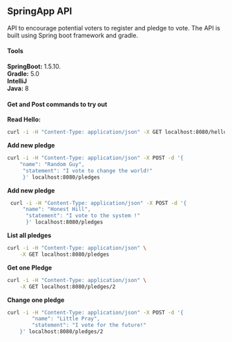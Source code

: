 ## SpringApp API

 API to encourage potential voters to register and pledge to vote. The API is built using Spring boot framework and 
 gradle.
 
 #### Tools
 **SpringBoot:** 1.5.10.\
 **Gradle:**  5.0\
 **IntelliJ**\
 **Java:** 8
 
 #### Get and Post commands to try out
 
 **Read Hello:**
 ```bash
 curl -i -H "Content-Type: application/json" -X GET localhost:8080/hello
 ```
 **Add new pledge**
 ```bash
 curl -i -H "Content-Type: application/json" -X POST -d '{
     "name": "Random Guy",
      "statement": "I vote to change the world!"
      }' localhost:8080/pledges
 ```
 
 **Add new pledge**
 ```bash
  curl -i -H "Content-Type: application/json" -X POST -d '{
      "name": "Honest Hill",
       "statement": "I vote to the system !"
       }' localhost:8080/pledges
  ```
 
 **List all pledges**
 ```bash
 curl -i -H "Content-Type: application/json" \
     -X GET localhost:8080/pledges
 ```
     
 
 **Get one Pledge**
 ```bash
 curl -i -H "Content-Type: application/json" \
     -X GET localhost:8080/pledges/2
 ```
 
 **Change one pledge**
 ```bash
 curl -i -H "Content-Type: application/json" -X POST -d '{
         "name": "Little Pray",
         "statement": "I vote for the future!"
     }' localhost:8080/pledges/2
 ```